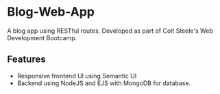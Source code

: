 # Blog-Web-App
A blog app using RESTful routes. Developed as part of Colt Steele's Web Development Bootcamp.

## Features

- Responsive frontend UI using Semantic UI
- Backend using NodeJS and EJS with MongoDB for database.
